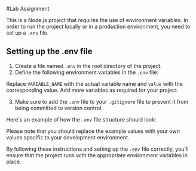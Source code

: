 #Lab Assignment 

This is a Node.js project that requires the use of environment variables. In order to run the project locally or in a production environment, you need to set up a `.env` file.

## Setting up the .env file

1. Create a file named `.env` in the root directory of the project.
2. Define the following environment variables in the `.env` file:


Replace `VARIABLE_NAME` with the actual variable name and `value` with the corresponding value. Add more variables as required for your project.

3. Make sure to add the `.env` file to your `.gitignore` file to prevent it from being committed to version control.

Here's an example of how the `.env` file structure should look:

Please note that you should replace the example values with your own values specific to your development environment.

By following these instructions and setting up the `.env` file correctly, you'll ensure that the project runs with the appropriate environment variables in place.

